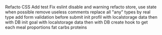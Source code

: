 Refacto CSS
Add test
Fix eslint disable and warning
refacto store, use state when possible
remove useless comments
replace all "any" types by real type
add form validation before submit
init profil with localstorage data then with DB
init goal with localstorage data then with DB
create hook to get each meal proportions fat carbs proteins
